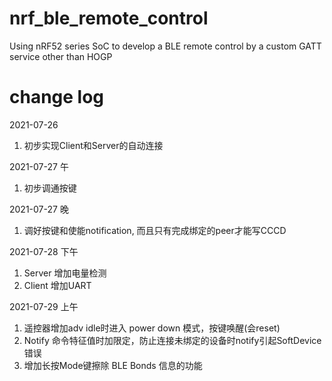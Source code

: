 # nrf_ble_remote_control
Using nRF52 series SoC to develop a BLE remote control by a custom GATT service other than HOGP

# change log
2021-07-26
1. 初步实现Client和Server的自动连接

2021-07-27 午
1. 初步调通按键

2021-07-27 晚
1. 调好按键和使能notification, 而且只有完成绑定的peer才能写CCCD

2021-07-28 下午
1. Server 增加电量检测
2. Client 增加UART

2021-07-29 上午
1. 遥控器增加adv idle时进入 power down 模式，按键唤醒(会reset)
2. Notify 命令特征值时加限定，防止连接未绑定的设备时notify引起SoftDevice错误
3. 增加长按Mode键擦除 BLE Bonds 信息的功能

